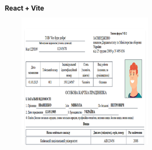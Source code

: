 ## React + Vite
<p align="center">
  <img src="img/screenshot_12.png" alt="Image 1" width="400" height="400">

</p>



